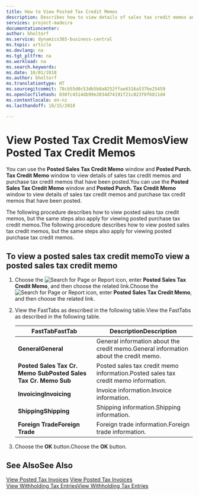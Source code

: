 ```yaml
---
title: How to View Posted Tax Credit Memos
description: Describes how to view details of sales tax credit memos and purchase tax credit memos that have been posted.
services: project-madeira
documentationcenter: 
author: bholtorf
ms.service: dynamics365-business-central
ms.topic: article
ms.devlang: na
ms.tgt_pltfrm: na
ms.workload: na
ms.search.keywords: 
ms.date: 10/01/2018
ms.author: bholtorf
ms.translationtype: HT
ms.sourcegitcommit: 78cb55d0c53db5b0a8252ffae6316a537be25459
ms.openlocfilehash: 030fc4514db99e2034d74191f21c823f0f6811d4
ms.contentlocale: en-nz
ms.lasthandoff: 10/15/2018

---
```

# <a name="view-posted-tax-credit-memos"></a><span data-ttu-id="2cd96-103">View Posted Tax Credit Memos</span><span class="sxs-lookup"><span data-stu-id="2cd96-103">View Posted Tax Credit Memos</span></span>
<span data-ttu-id="2cd96-104">You can use the **Posted Sales Tax Credit Memo** window and **Posted Purch. Tax Credit Memo** window to view details of sales tax credit memos and purchase tax credit memos that have been posted.</span><span class="sxs-lookup"><span data-stu-id="2cd96-104">You can use the **Posted Sales Tax Credit Memo** window and **Posted Purch. Tax Credit Memo** window to view details of sales tax credit memos and purchase tax credit memos that have been posted.</span></span>  

<span data-ttu-id="2cd96-105">The following procedure describes how to view posted sales tax credit memos, but the same steps also apply for viewing posted purchase tax credit memos.</span><span class="sxs-lookup"><span data-stu-id="2cd96-105">The following procedure describes how to view posted sales tax credit memos, but the same steps also apply for viewing posted purchase tax credit memos.</span></span>  

## <a name="to-view-a-posted-sales-tax-credit-memo"></a><span data-ttu-id="2cd96-106">To view a posted sales tax credit memo</span><span class="sxs-lookup"><span data-stu-id="2cd96-106">To view a posted sales tax credit memo</span></span>  
1. <span data-ttu-id="2cd96-107">Choose the ![Search for Page or Report](../../media/ui-search/search_small.png "Search for Page or Report icon") icon, enter **Posted Sales Tax Credit Memo**, and then choose the related link.</span><span class="sxs-lookup"><span data-stu-id="2cd96-107">Choose the ![Search for Page or Report](../../media/ui-search/search_small.png "Search for Page or Report icon") icon, enter **Posted Sales Tax Credit Memo**, and then choose the related link.</span></span>  
2. <span data-ttu-id="2cd96-108">View the FastTabs as described in the following table.</span><span class="sxs-lookup"><span data-stu-id="2cd96-108">View the FastTabs as described in the following table.</span></span>  

    |<span data-ttu-id="2cd96-109">FastTab</span><span class="sxs-lookup"><span data-stu-id="2cd96-109">FastTab</span></span>|<span data-ttu-id="2cd96-110">Description</span><span class="sxs-lookup"><span data-stu-id="2cd96-110">Description</span></span>|  
    |-------------|---------------------------------------|  
    |<span data-ttu-id="2cd96-111">**General**</span><span class="sxs-lookup"><span data-stu-id="2cd96-111">**General**</span></span>|<span data-ttu-id="2cd96-112">General information about the credit memo.</span><span class="sxs-lookup"><span data-stu-id="2cd96-112">General information about the credit memo.</span></span>|  
    |<span data-ttu-id="2cd96-113">**Posted Sales Tax Cr. Memo Sub**</span><span class="sxs-lookup"><span data-stu-id="2cd96-113">**Posted Sales Tax Cr. Memo Sub**</span></span>|<span data-ttu-id="2cd96-114">Posted sales tax credit memo information.</span><span class="sxs-lookup"><span data-stu-id="2cd96-114">Posted sales tax credit memo information.</span></span>|  
    |<span data-ttu-id="2cd96-115">**Invoicing**</span><span class="sxs-lookup"><span data-stu-id="2cd96-115">**Invoicing**</span></span>|<span data-ttu-id="2cd96-116">Invoice information.</span><span class="sxs-lookup"><span data-stu-id="2cd96-116">Invoice information.</span></span>|  
    |<span data-ttu-id="2cd96-117">**Shipping**</span><span class="sxs-lookup"><span data-stu-id="2cd96-117">**Shipping**</span></span>|<span data-ttu-id="2cd96-118">Shipping information.</span><span class="sxs-lookup"><span data-stu-id="2cd96-118">Shipping information.</span></span>|  
    |<span data-ttu-id="2cd96-119">**Foreign Trade**</span><span class="sxs-lookup"><span data-stu-id="2cd96-119">**Foreign Trade**</span></span>|<span data-ttu-id="2cd96-120">Foreign trade information.</span><span class="sxs-lookup"><span data-stu-id="2cd96-120">Foreign trade information.</span></span>|  

3.  <span data-ttu-id="2cd96-121">Choose the **OK** button.</span><span class="sxs-lookup"><span data-stu-id="2cd96-121">Choose the **OK** button.</span></span>  

## <a name="see-also"></a><span data-ttu-id="2cd96-122">See Also</span><span class="sxs-lookup"><span data-stu-id="2cd96-122">See Also</span></span>  
<span data-ttu-id="2cd96-123">[View Posted Tax Invoices](how-to-view-posted-tax-invoices.md) </span><span class="sxs-lookup"><span data-stu-id="2cd96-123">[View Posted Tax Invoices](how-to-view-posted-tax-invoices.md) </span></span>  
[<span data-ttu-id="2cd96-124">View Withholding Tax Entries</span><span class="sxs-lookup"><span data-stu-id="2cd96-124">View Withholding Tax Entries</span></span>](how-to-view-withholding-tax-entries.md) 

